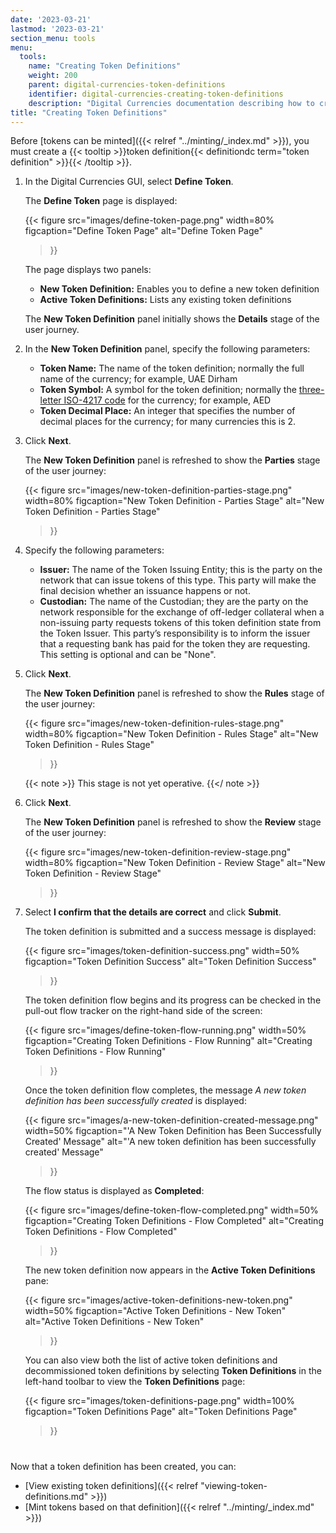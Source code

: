 ```yaml
---
date: '2023-03-21'
lastmod: '2023-03-21'
section_menu: tools
menu:
  tools:
    name: "Creating Token Definitions"
    weight: 200
    parent: digital-currencies-token-definitions
    identifier: digital-currencies-creating-token-definitions
    description: "Digital Currencies documentation describing how to create token definitions via the GUI"
title: "Creating Token Definitions"
---
```



Before [tokens can be minted]({{< relref "../minting/_index.md" >}}), you must create a {{< tooltip >}}token definition{{< definitiondc term="token definition" >}}{{< /tooltip >}}.

1. In the Digital Currencies GUI, select **Define Token**.

   The **Define Token** page is displayed:
   
   {{< 
      figure
	  src="images/define-token-page.png"
      width=80%
	  figcaption="Define Token Page"
	  alt="Define Token Page"
   >}}
   
   The page displays two panels:
   
   * **New Token Definition:** Enables you to define a new token definition
   * **Active Token Definitions:** Lists any existing token definitions
   
   The **New Token Definition** panel initially shows the **Details** stage of the user journey.
   
2. In the **New Token Definition** panel, specify the following parameters:

   * **Token Name:** The name of the token definition; normally the full name of the currency; for example, UAE Dirham
   * **Token Symbol:** A symbol for the token definition; normally the [three-letter ISO-4217 code](https://en.wikipedia.org/wiki/ISO_4217) for the currency; for example, AED
   * **Token Decimal Place:** An integer that specifies the number of decimal places for the currency; for many currencies this is 2.
   
   <!-- Keep the above descriptions in sync with those in the overview -->
   
3. Click **Next**.

   The **New Token Definition** panel is refreshed to show the **Parties** stage of the user journey:
   
   {{< 
      figure
	  src="images/new-token-definition-parties-stage.png"
      width=80%
	  figcaption="New Token Definition - Parties Stage"
	  alt="New Token Definition - Parties Stage"
   >}}
   
4. Specify the following parameters:

   * **Issuer:** The name of the Token Issuing Entity; this is the party on the network that can issue tokens of this type. This party will make the final decision whether an issuance happens or not.
   * **Custodian:** The name of the Custodian; they are the party on the network responsible for the exchange of off-ledger collateral when a non-issuing party requests tokens of this token definition state from the Token Issuer. This party’s responsibility is to inform the issuer that a requesting bank has paid for the token they are requesting. This setting is optional and can be "None".

5. Click **Next**.

   The **New Token Definition** panel is refreshed to show the **Rules** stage of the user journey:
   
   {{< 
      figure
	  src="images/new-token-definition-rules-stage.png"
      width=80%
	  figcaption="New Token Definition - Rules Stage"
	  alt="New Token Definition - Rules Stage"
   >}}
   
   {{< note >}}
   This stage is not yet operative.
   {{</ note >}}
   
6. Click **Next**.

   The **New Token Definition** panel is refreshed to show the **Review** stage of the user journey: 
   
   {{< 
      figure
	  src="images/new-token-definition-review-stage.png"
      width=80%
	  figcaption="New Token Definition - Review Stage"
	  alt="New Token Definition - Review Stage"
   >}}
   
7. Select **I confirm that the details are correct** and click **Submit**.

   The token definition is submitted and a success message is displayed:

   {{< 
      figure
	  src="images/token-definition-success.png"
      width=50%
	  figcaption="Token Definition Success"
	  alt="Token Definition Success"
   >}}
   
   The token definition flow begins and its progress can be checked in the pull-out flow tracker on the right-hand side of the screen:
    
   {{< 
      figure
	  src="images/define-token-flow-running.png"
      width=50%
	  figcaption="Creating Token Definitions - Flow Running"
	  alt="Creating Token Definitions - Flow Running"
   >}}  
   
   Once the token definition flow completes, the message *A new token definition has been successfully created* is displayed:

   {{< 
      figure
	  src="images/a-new-token-definition-created-message.png"
      width=50%
	  figcaption="'A New Token Definition has Been Successfully Created' Message"
	  alt="'A new token definition has been successfully created' Message"
   >}}  
   
   The flow status is displayed as **Completed**:
     
   {{< 
      figure
	  src="images/define-token-flow-completed.png"
      width=50%
	  figcaption="Creating Token Definitions - Flow Completed"
	  alt="Creating Token Definitions - Flow Completed"
   >}} 
   
   The new token definition now appears in the **Active Token Definitions** pane:
   
   {{< 
      figure
	  src="images/active-token-definitions-new-token.png"
      width=50%
	  figcaption="Active Token Definitions - New Token"
	  alt="Active Token Definitions - New Token"
   >}}
   
   You can also view both the list of active token definitions and decommissioned token definitions by selecting **Token Definitions** in the left-hand toolbar to view the **Token Definitions** page:
   
   {{< 
      figure
	  src="images/token-definitions-page.png"
      width=100%
	  figcaption="Token Definitions Page"
	  alt="Token Definitions Page"
   >}}
   #
   
<!-- Future - Once the token definition has been created, it must go through a number of business units to gain approval, before being broadcast to the token issuing entity. In a central bank, this maybe a policy department; in a commercial bank, the legal department. There can be multiple approvers and each must be able to approve, reject or amend the definition in order to meet approval guidelines. 

The token defining entity cannot publish the token definition to the TIE unless the token is approved.  --> 

Now that a token definition has been created, you can:

* [View existing token definitions]({{< relref "viewing-token-definitions.md" >}})
* [Mint tokens based on that definition]({{< relref "../minting/_index.md" >}})
   
   
 